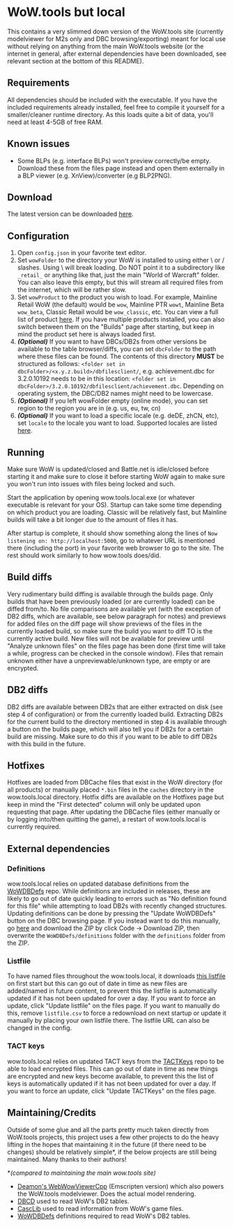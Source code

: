 # WoW.tools but local
This contains a very slimmed down version of the WoW.tools site (currently modelviewer for M2s only and DBC browsing/exporting) meant for local use without relying on anything from the main WoW.tools website (or the internet in general, after external dependencies have been downloaded, see relevant section at the bottom of this README).

## Requirements
All dependencies should be included with the executable. If you have the included requirements already installed, feel free to compile it yourself for a smaller/cleaner runtime directory. As this loads quite a bit of data, you'll need at least 4-5GB of free RAM.

## Known issues
- Some BLPs (e.g. interface BLPs) won't preview correctly/be empty. Download these from the files page instead and open them externally in a BLP viewer (e.g. XnView)/converter (e.g BLP2PNG).

## Download 
The latest version can be downloaded [here](https://github.com/Marlamin/wow.tools.local/releases).

## Configuration
1. Open `config.json` in your favorite text editor.
2. Set `wowFolder` to the directory your WoW is installed to using either \\ or / slashes. Using \ will break loading. Do NOT point it to a subdirectory like `_retail_` or anything like that, just the main "World of Warcraft" folder. You can also leave this empty, but this will stream all required files from the internet, which will be rather slow.
3. Set `wowProduct` to the product you wish to load. For example, Mainline Retail WoW (the default) would be `wow`, Mainline PTR `wowt`, Mainline Beta `wow_beta`, Classic Retail would be `wow_classic`, etc. You can view a full list of product [here](https://wowdev.wiki/TACT#Products). If you have multiple products installed, you can also switch between them on the "Builds" page after starting, but keep in mind the product set here is always loaded first.  
4. _**(Optional)**_ If you want to have DBCs/DB2s from other versions be available to the table browser/diffs, you can set `dbcFolder` to the path where these files can be found. The contents of this directory **MUST** be structured as follows: `<folder set in dbcFolder>/<x.y.z.build>/dbfilesclient/`, e.g. achievement.dbc for 3.2.0.10192 needs to be in this location: `<folder set in dbcFolder>/3.2.0.10192/dbfilesclient/achievement.dbc`. Depending on operating system, the DBC/DB2 names might need to be lowercase.
5. _**(Optional)**_ If you left wowFolder empty (online mode), you can set region to the region you are in (e.g. us, eu, tw, cn)
6. _**(Optional)**_ If you want to load a specific locale (e.g. deDE, zhCN, etc), set `locale` to the locale you want to load. Supported locales are listed [here](https://github.com/WoW-Tools/CascLib/blob/342211a799d6249ced1652ed285319a2aebaae38/CascLib/RootHandlers/WowRootHandler.cs#L14-L29).

## Running
Make sure WoW is updated/closed and Battle.net is idle/closed before starting it and make sure to close it before starting WoW again to make sure you won't run into issues with files being locked and such.

Start the application by opening wow.tools.local.exe (or whatever executable is relevant for your OS). Startup can take some time depending on which product you are loading. Classic will be relatively fast, but Mainline builds will take a bit longer due to the amount of files it has.  

After startup is complete, it should show something along the lines of `Now listening on: http://localhost:5000`, go to whatever URL is mentioned there (including the port) in your favorite web browser to go to the site. The rest should work similarly to how wow.tools does/did.

## Build diffs
Very rudimentary build diffing is available through the builds page. Only builds that have been previously loaded (or are currently loaded) can be diffed from/to. No file comparisons are available yet (with the exception of DB2 diffs, which are available, see below paragraph for notes) and previews for added files on the diff page will show previews of the files in the currently loaded build, so make sure the build you want to diff TO is the currently active build. New files will not be available for preview until "Analyze unknown files" on the files page has been done (first time will take a while, progress can be checked in the console window). Files that remain unknown either have a unpreviewable/unknown type, are empty or are encrypted.

## DB2 diffs
DB2 diffs are available between DB2s that are either extracted on disk (see step 4 of configuration) or from the currently loaded build. Extracting DB2s for the current build to the directory mentioned in step 4 is available through a button on the builds page, which will also tell you if DB2s for a certain build are missing. Make sure to do this if you want to be able to diff DB2s with this build in the future.

## Hotfixes
Hotfixes are loaded from DBCache files that exist in the WoW directory (for all products) or manually placed `*.bin` files in the `caches` directory in the wow.tools.local directory. Hotfix diffs are available on the Hotfixes page but keep in mind the "First detected" column will only be updated upon requesting that page. After updating the DBCache files (either manually or by logging into/then quitting the game), a restart of wow.tools.local is currently required.

## External dependencies
### Definitions
wow.tools.local relies on updated database definitions from the [WoWDBDefs](https://github.com/wowdev/WoWDBDefs) repo. While definitions are included in releases, these are likely to go out of date quickly leading to errors such as "No definition found for this file" while attempting to load DB2s with recently changed structures. Updating definitions can be done by pressing the "Update WoWDBDefs" button on the DBC browsing page. If you instead want to do this manually, go [here](https://github.com/wowdev/WoWDBDefs) and download the ZIP by click Code -> Download ZIP, then overwrite the `WoWDBDefs/definitions` folder with the `definitions` folder from the ZIP.

### Listfile
To have named files throughout the wow.tools.local, it downloads [this listfile](https://github.com/wowdev/wow-listfile/blob/master/community-listfile.csv) on first start but this can go out of date in time as new files are added/named in future content, to prevent this the listfile is automatically updated if it has not been updated for over a day. If you want to force an update, click "Update listfile" on the files page. If you want to manually do this, remove `listfile.csv` to force a redownload on next startup or update it manually by placing your own listfile there. The listfile URL can also be changed in the config.

### TACT keys
wow.tools.local relies on updated TACT keys from the [TACTKeys](https://github.com/wowdev/TACTKeys) repo to be able to load encrypted files. This can go out of date in time as new things are encrypted and new keys become available, to prevent this the list of keys is automatically updated if it has not been updated for over a day. If you want to force an update, click "Update TACTKeys" on the files page.

## Maintaining/Credits
Outside of some glue and all the parts pretty much taken directly from WoW.tools projects, this project uses a few other projects to do the heavy lifting in the hopes that maintaining it in the future (if there need to be changes) should be relatively simple*, if the below projects are still being maintained. Many thanks to their authors!

**(compared to maintaining the main wow.tools site)*

- [Deamon's WebWowViewerCpp](https://github.com/Deamon87/WebWowViewerCpp) (Emscripten version) which also powers the WoW.tools modelviewer. Does the actual model rendering.
- [DBCD](https://github.com/wowdev/DBCD) used to read WoW's DB2 tables.
- [CascLib](https://github.com/WoW-Tools/CascLib) used to read information from WoW's game files.
- [WoWDBDefs](https://github.com/wowdev/WoWDBDefs) definitions required to read WoW's DB2 tables.
